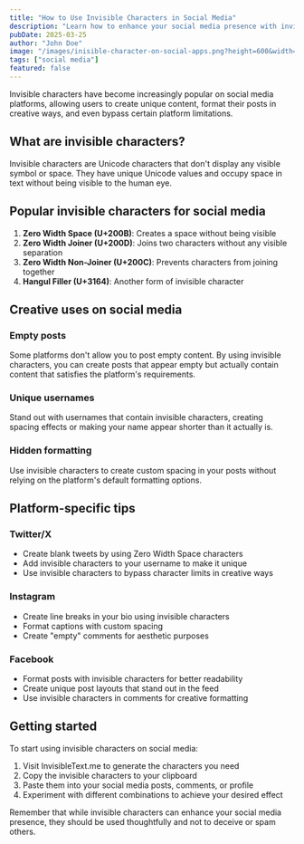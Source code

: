 ```yaml
---
title: "How to Use Invisible Characters in Social Media"
description: "Learn how to enhance your social media presence with invisible Unicode characters."
pubDate: 2025-03-25
author: "John Doe"
image: "/images/inisible-character-on-social-apps.png?height=600&width=1200"
tags: ["social media"]
featured: false
---
```


Invisible characters have become increasingly popular on social media platforms, allowing users to create unique content, format their posts in creative ways, and even bypass certain platform limitations.

## What are invisible characters?

Invisible characters are Unicode characters that don't display any visible symbol or space. They have unique Unicode values and occupy space in text without being visible to the human eye.

## Popular invisible characters for social media

1. **Zero Width Space (U+200B)**: Creates a space without being visible
2. **Zero Width Joiner (U+200D)**: Joins two characters without any visible separation
3. **Zero Width Non-Joiner (U+200C)**: Prevents characters from joining together
4. **Hangul Filler (U+3164)**: Another form of invisible character

## Creative uses on social media

### Empty posts

Some platforms don't allow you to post empty content. By using invisible characters, you can create posts that appear empty but actually contain content that satisfies the platform's requirements.

### Unique usernames

Stand out with usernames that contain invisible characters, creating spacing effects or making your name appear shorter than it actually is.

### Hidden formatting

Use invisible characters to create custom spacing in your posts without relying on the platform's default formatting options.

## Platform-specific tips

### Twitter/X

- Create blank tweets by using Zero Width Space characters
- Add invisible characters to your username to make it unique
- Use invisible characters to bypass character limits in creative ways

### Instagram

- Create line breaks in your bio using invisible characters
- Format captions with custom spacing
- Create "empty" comments for aesthetic purposes

### Facebook

- Format posts with invisible characters for better readability
- Create unique post layouts that stand out in the feed
- Use invisible characters in comments for creative formatting

## Getting started

To start using invisible characters on social media:

1. Visit InvisibleText.me to generate the characters you need
2. Copy the invisible characters to your clipboard
3. Paste them into your social media posts, comments, or profile
4. Experiment with different combinations to achieve your desired effect

Remember that while invisible characters can enhance your social media presence, they should be used thoughtfully and not to deceive or spam others.
